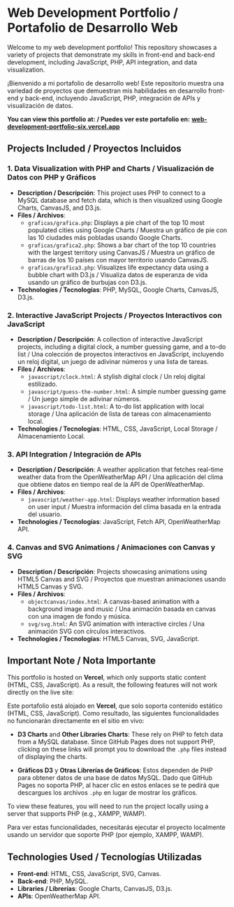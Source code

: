 # Web Development Portfolio / Portafolio de Desarrollo Web

Welcome to my web development portfolio! This repository showcases a variety of projects that demonstrate my skills in front-end and back-end development, including JavaScript, PHP, API integration, and data visualization.

¡Bienvenido a mi portafolio de desarrollo web! Este repositorio muestra una variedad de proyectos que demuestran mis habilidades en desarrollo front-end y back-end, incluyendo JavaScript, PHP, integración de APIs y visualización de datos.

**You can view this portfolio at: / Puedes ver este portafolio en:** **[web-development-portfolio-six.vercel.app](https://web-development-portfolio-six.vercel.app/)**  

## Projects Included / Proyectos Incluidos

### 1. **Data Visualization with PHP and Charts / Visualización de Datos con PHP y Gráficos**
   - **Description / Descripción**: This project uses PHP to connect to a MySQL database and fetch data, which is then visualized using Google Charts, CanvasJS, and D3.js.
   - **Files / Archivos**:
     - `graficas/grafica.php`: Displays a pie chart of the top 10 most populated cities using Google Charts / Muestra un gráfico de pie con las 10 ciudades más pobladas usando Google Charts.
     - `graficas/grafica2.php`: Shows a bar chart of the top 10 countries with the largest territory using CanvasJS / Muestra un gráfico de barras de los 10 países con mayor territorio usando CanvasJS.
     - `graficas/grafica3.php`: Visualizes life expectancy data using a bubble chart with D3.js / Visualiza datos de esperanza de vida usando un gráfico de burbujas con D3.js.
   - **Technologies / Tecnologías**: PHP, MySQL, Google Charts, CanvasJS, D3.js.

### 2. **Interactive JavaScript Projects / Proyectos Interactivos con JavaScript**
   - **Description / Descripción**: A collection of interactive JavaScript projects, including a digital clock, a number guessing game, and a to-do list / Una colección de proyectos interactivos en JavaScript, incluyendo un reloj digital, un juego de adivinar números y una lista de tareas.
   - **Files / Archivos**:
     - `javascript/clock.html`: A stylish digital clock / Un reloj digital estilizado.
     - `javascript/guess-the-number.html`: A simple number guessing game / Un juego simple de adivinar números.
     - `javascript/todo-list.html`: A to-do list application with local storage / Una aplicación de lista de tareas con almacenamiento local.
   - **Technologies / Tecnologías**: HTML, CSS, JavaScript, Local Storage / Almacenamiento Local.

### 3. **API Integration / Integración de APIs**
   - **Description / Descripción**: A weather application that fetches real-time weather data from the OpenWeatherMap API / Una aplicación del clima que obtiene datos en tiempo real de la API de OpenWeatherMap.
   - **Files / Archivos**:
     - `javascript/weather-app.html`: Displays weather information based on user input / Muestra información del clima basada en la entrada del usuario.
   - **Technologies / Tecnologías**: JavaScript, Fetch API, OpenWeatherMap API.

### 4. **Canvas and SVG Animations / Animaciones con Canvas y SVG**
   - **Description / Descripción**: Projects showcasing animations using HTML5 Canvas and SVG / Proyectos que muestran animaciones usando HTML5 Canvas y SVG.
   - **Files / Archivos**:
     - `objectcanvas/index.html`: A canvas-based animation with a background image and music / Una animación basada en canvas con una imagen de fondo y música.
     - `svg/svg.html`: An SVG animation with interactive circles / Una animación SVG con círculos interactivos.
   - **Technologies / Tecnologías**: HTML5 Canvas, SVG, JavaScript.

## Important Note / Nota Importante

This portfolio is hosted on **Vercel**, which only supports static content (HTML, CSS, JavaScript). As a result, the following features will not work directly on the live site:

Este portafolio está alojado en **Vercel**, que solo soporta contenido estático (HTML, CSS, JavaScript). Como resultado, las siguientes funcionalidades no funcionarán directamente en el sitio en vivo:

- **D3 Charts** and **Other Libraries Charts**: These rely on PHP to fetch data from a MySQL database. Since GitHub Pages does not support PHP, clicking on these links will prompt you to download the `.php` files instead of displaying the charts.

- **Gráficos D3** y **Otras Librerías de Gráficos**: Estos dependen de PHP para obtener datos de una base de datos MySQL. Dado que GitHub Pages no soporta PHP, al hacer clic en estos enlaces se te pedirá que descargues los archivos `.php` en lugar de mostrar los gráficos.

To view these features, you will need to run the project locally using a server that supports PHP (e.g., XAMPP, WAMP).

Para ver estas funcionalidades, necesitarás ejecutar el proyecto localmente usando un servidor que soporte PHP (por ejemplo, XAMPP, WAMP).

## Technologies Used / Tecnologías Utilizadas

- **Front-end**: HTML, CSS, JavaScript, SVG, Canvas.
- **Back-end**: PHP, MySQL.
- **Libraries / Librerías**: Google Charts, CanvasJS, D3.js.
- **APIs**: OpenWeatherMap API.

